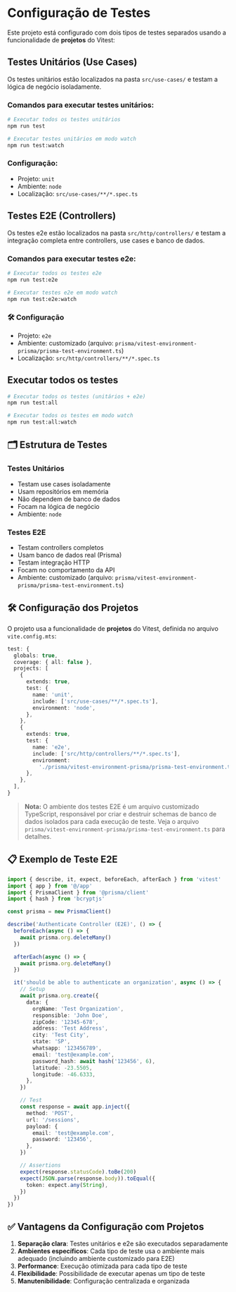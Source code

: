 # Configuração de Testes

Este projeto está configurado com dois tipos de testes separados usando a funcionalidade de **projetos** do Vitest:

## Testes Unitários (Use Cases)

Os testes unitários estão localizados na pasta `src/use-cases/` e testam a lógica de negócio isoladamente.

### Comandos para executar testes unitários:

```bash
# Executar todos os testes unitários
npm run test

# Executar testes unitários em modo watch
npm run test:watch
```

### Configuração:
- Projeto: `unit`
- Ambiente: `node`
- Localização: `src/use-cases/**/*.spec.ts`

## Testes E2E (Controllers)

Os testes e2e estão localizados na pasta `src/http/controllers/` e testam a integração completa entre controllers, use cases e banco de dados.

### Comandos para executar testes e2e:

```bash
# Executar todos os testes e2e
npm run test:e2e

# Executar testes e2e em modo watch
npm run test:e2e:watch
```

### 🛠️ Configuração

- Projeto: `e2e`
- Ambiente: customizado (arquivo: `prisma/vitest-environment-prisma/prisma-test-environment.ts`)
- Localização: `src/http/controllers/**/*.spec.ts`

## Executar todos os testes

```bash
# Executar todos os testes (unitários + e2e)
npm run test:all

# Executar todos os testes em modo watch
npm run test:all:watch
```

## 🗂️ Estrutura de Testes

### Testes Unitários

- Testam use cases isoladamente
- Usam repositórios em memória
- Não dependem de banco de dados
- Focam na lógica de negócio
- Ambiente: `node`

### Testes E2E

- Testam controllers completos
- Usam banco de dados real (Prisma)
- Testam integração HTTP
- Focam no comportamento da API
- Ambiente: customizado (arquivo: `prisma/vitest-environment-prisma/prisma-test-environment.ts`)

## 🛠️ Configuração dos Projetos

O projeto usa a funcionalidade de **projetos** do Vitest, definida no arquivo `vite.config.mts`:

```typescript
test: {
  globals: true,
  coverage: { all: false },
  projects: [
    {
      extends: true,
      test: {
        name: 'unit',
        include: ['src/use-cases/**/*.spec.ts'],
        environment: 'node',
      },
    },
    {
      extends: true,
      test: {
        name: 'e2e',
        include: ['src/http/controllers/**/*.spec.ts'],
        environment:
          './prisma/vitest-environment-prisma/prisma-test-environment.ts',
      },
    },
  ],
}
```

> **Nota:** O ambiente dos testes E2E é um arquivo customizado TypeScript, responsável por criar e destruir schemas de banco de dados isolados para cada execução de teste. Veja o arquivo `prisma/vitest-environment-prisma/prisma-test-environment.ts` para detalhes.

## 📋 Exemplo de Teste E2E

```typescript
import { describe, it, expect, beforeEach, afterEach } from 'vitest'
import { app } from '@/app'
import { PrismaClient } from '@prisma/client'
import { hash } from 'bcryptjs'

const prisma = new PrismaClient()

describe('Authenticate Controller (E2E)', () => {
  beforeEach(async () => {
    await prisma.org.deleteMany()
  })

  afterEach(async () => {
    await prisma.org.deleteMany()
  })

  it('should be able to authenticate an organization', async () => {
    // Setup
    await prisma.org.create({
      data: {
        orgName: 'Test Organization',
        responsible: 'John Doe',
        zipCode: '12345-678',
        address: 'Test Address',
        city: 'Test City',
        state: 'SP',
        whatsapp: '123456789',
        email: 'test@example.com',
        password_hash: await hash('123456', 6),
        latitude: -23.5505,
        longitude: -46.6333,
      },
    })

    // Test
    const response = await app.inject({
      method: 'POST',
      url: '/sessions',
      payload: {
        email: 'test@example.com',
        password: '123456',
      },
    })

    // Assertions
    expect(response.statusCode).toBe(200)
    expect(JSON.parse(response.body)).toEqual({
      token: expect.any(String),
    })
  })
})
```

## ✅ Vantagens da Configuração com Projetos

1. **Separação clara**: Testes unitários e e2e são executados separadamente
2. **Ambientes específicos**: Cada tipo de teste usa o ambiente mais adequado (incluindo ambiente customizado para E2E)
3. **Performance**: Execução otimizada para cada tipo de teste
4. **Flexibilidade**: Possibilidade de executar apenas um tipo de teste
5. **Manutenibilidade**: Configuração centralizada e organizada 